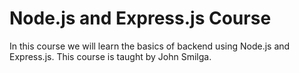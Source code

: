 # Node.js and Express.js Course

In this course we will learn the basics of backend using Node.js and Express.js. This course is taught by John Smilga.
